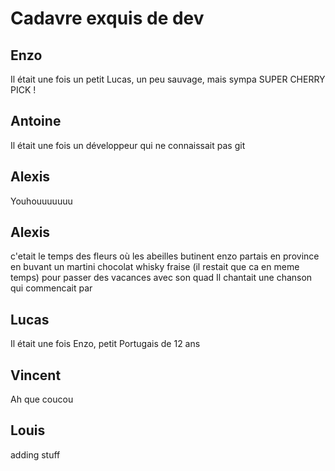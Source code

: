 # Cadavre exquis de dev

## Enzo
Il était une fois un petit Lucas, un peu sauvage, mais sympa
SUPER CHERRY PICK !

## Antoine
Il était une fois un développeur
qui ne connaissait pas git

## Alexis
Youhouuuuuuu
## Alexis
c'etait le temps des fleurs où
les abeilles butinent
enzo partais en province
en buvant un martini chocolat whisky fraise (il restait que ca en meme temps)
pour passer des vacances avec son quad
Il chantait une chanson qui commencait par

## Lucas

Il était une fois Enzo, petit Portugais de 12 ans

## Vincent

Ah que coucou

## Louis
adding stuff
